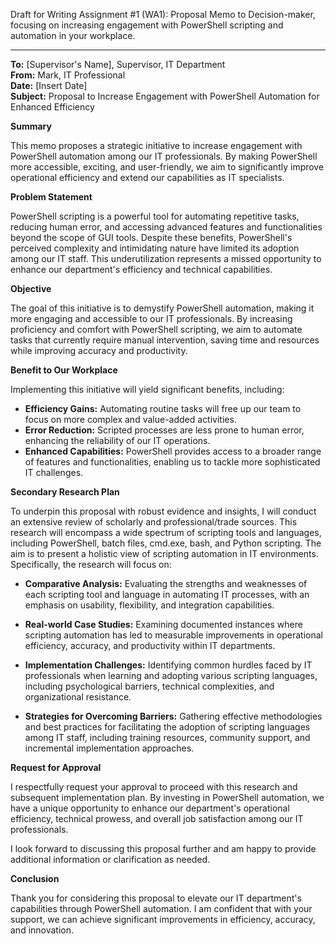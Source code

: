 Draft for Writing Assignment #1 (WA1): Proposal Memo to Decision-maker, focusing on increasing engagement with PowerShell scripting and automation in your workplace.

---

**To:** [Supervisor's Name], Supervisor, IT Department  
**From:** Mark, IT Professional  
**Date:** [Insert Date]  
**Subject:** Proposal to Increase Engagement with PowerShell Automation for Enhanced Efficiency


**Summary**

This memo proposes a strategic initiative to increase engagement with PowerShell automation among our IT professionals. By making PowerShell more accessible, exciting, and user-friendly, we aim to significantly improve operational efficiency and extend our capabilities as IT specialists.

**Problem Statement**

PowerShell scripting is a powerful tool for automating repetitive tasks, reducing human error, and accessing advanced features and functionalities beyond the scope of GUI tools. Despite these benefits, PowerShell's perceived complexity and intimidating nature have limited its adoption among our IT staff. This underutilization represents a missed opportunity to enhance our department's efficiency and technical capabilities.

**Objective**

The goal of this initiative is to demystify PowerShell automation, making it more engaging and accessible to our IT professionals. By increasing proficiency and comfort with PowerShell scripting, we aim to automate tasks that currently require manual intervention, saving time and resources while improving accuracy and productivity.

**Benefit to Our Workplace**

Implementing this initiative will yield significant benefits, including:
- **Efficiency Gains:** Automating routine tasks will free up our team to focus on more complex and value-added activities.
- **Error Reduction:** Scripted processes are less prone to human error, enhancing the reliability of our IT operations.
- **Enhanced Capabilities:** PowerShell provides access to a broader range of features and functionalities, enabling us to tackle more sophisticated IT challenges.

**Secondary Research Plan**

To underpin this proposal with robust evidence and insights, I will conduct an extensive review of scholarly and professional/trade sources. This research will encompass a wide spectrum of scripting tools and languages, including PowerShell, batch files, cmd.exe, bash, and Python scripting. The aim is to present a holistic view of scripting automation in IT environments. Specifically, the research will focus on:

- **Comparative Analysis:** Evaluating the strengths and weaknesses of each scripting tool and language in automating IT processes, with an emphasis on usability, flexibility, and integration capabilities.
  
- **Real-world Case Studies:** Examining documented instances where scripting automation has led to measurable improvements in operational efficiency, accuracy, and productivity within IT departments.
  
- **Implementation Challenges:** Identifying common hurdles faced by IT professionals when learning and adopting various scripting languages, including psychological barriers, technical complexities, and organizational resistance.
  
- **Strategies for Overcoming Barriers:** Gathering effective methodologies and best practices for facilitating the adoption of scripting languages among IT staff, including training resources, community support, and incremental implementation approaches.


**Request for Approval**

I respectfully request your approval to proceed with this research and subsequent implementation plan. By investing in PowerShell automation, we have a unique opportunity to enhance our department's operational efficiency, technical prowess, and overall job satisfaction among our IT professionals.

I look forward to discussing this proposal further and am happy to provide additional information or clarification as needed.

**Conclusion**

Thank you for considering this proposal to elevate our IT department's capabilities through PowerShell automation. I am confident that with your support, we can achieve significant improvements in efficiency, accuracy, and innovation.


